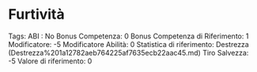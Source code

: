 # Furtività

Tags: ABI
: No
Bonus Competenza: 0
Bonus Competenza di Riferimento: 1
Modificatore: -5
Modificatore  Abilità: 0
Statistica di riferimento: Destrezza (Destrezza%201a12782aeb764225af7635ecb22aac45.md)
Tiro Salvezza: -5
Valore di riferimento: 0